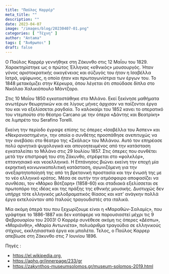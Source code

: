 ```yaml
---
title: "Παύλος Καρρέρ"
meta_title: ""
description: ""
date: 2023-04-07
image: "/images/blog/20230407-01.png"
categories: [ "Τέχνη" ]
author: "Antama"
tags: [ "Άνθρωποι" ]
draft: false
---
```


Ο Παύλος Καρρέρ γεννήθηκε στη Ζάκυνθο στις 12 Μαΐου του 1829.
Χαρακτηρίστηκε ως ο πρώτος Έλληνας «εθνικός» μουσουργός. Ήταν γόνος αριστοκρατικής οικογένειας και σύζυγός του ήταν η
Ισαβέλλα Ιατρά, υψίφωνος, η οποία ήταν και πρωταγωνίστρια των έργων του.
Το 1848 μετακόμιζει στην Κέρκυρα, όπου λέγεται ότι σπούδασε δίπλα στο Νικόλαο Χαλικιόπουλο Μάντζαρο.

Στις 10 Μαΐου 1850 εγκαταστάθηκε στο Μιλάνο. Εκεί ξεκίνησε μαθήματα ανωτέρων θεωρητικών και σε λίγους μήνες άρχισαν να
παίζονται έργα του και να εξελίσσεται ραγδαία. Το καλοκαίρι του 1852 κανει το οπερατικό του ντεμπούτο στο θέατρο Carcano
με την όπερα «Δάντης και Βεατρίκη» σε λιμπρέτο του Serafino Torelli.

Εκείνη την περίοδο έγραψε επίσης τις όπερες «Ισαβέλλα του Άσπεν» και «Νεκραναστημένη», την οποία ο συνθέτης προσπάθησε
ανεπιτυχώς να την ανεβάσει στο θέατρο της «Σκάλας» του Μιλάνου. Αυτό τον επηρέασε πολύ αρνητικά ψυχολογικά και
απογοητευμένος από την κατάσταση εγκαταλείπει το Μιλάνο στις 29 Ιουλίου 1857.
Στις όπερες που συνθέτει μετά την επιστροφή του στη Ζάκυνθο, στρέφεται στο «φολκλόρ», επτανησιακό και νεοελληνικό. Η
Επτάνησος βιώνει εκείνη την εποχή μία εκρηκτική κοινωνικοπολιτική κατάσταση, αγωνιζόμενη για την ανεξαρτητοποίησή της
από τη βρετανική προστασία και την ένωσή της με το νέο ελληνικό κράτος.
Μέσα σε αυτήν την ατμόσφαιρα αποφασίζει να συνθέσει, τον «Μάρκο Βότζαρη» (1858-60) και σταδιακά εξελίσσεται σε πρωτοπόρο
της ιδέας και της πράξης της εθνικής μουσικής.
Δυστυχώς δεν υπήρχε τότε ελληνικός μελοδραματικός θίασος και κατ’ ανάγκην πολλά έργα εκτελούνταν από Ιταλούς
τραγουδιστές στα ιταλικά.

Μία ακόμη όπερά του που ξεχωρίζουμε είναι η «Μαραθών-Σαλαμίς», που γράφτηκε το 1886-1887 και δεν κατάφερε να
παρουσιαστεί μέχρι τις 9 Φεβρουαρίου του 2003! Ο Καρρέρ συνέθεσε ακόμη τις όπερες «Δέσπω», «Μαριάνθη», «Μαρία
Αντωνιέτα», πολυάριθμα τραγούδια σε ελληνικούς στίχους, εκκλησιαστικά έργα και μπαλέτα. Τελος, ο Παύλος Καρρερ απεβίωσε
στη Ζάκυνθο στις 7 Ιουνίου 1896.

Πηγές :

- https://el.wikipedia.org,
- https://apho.gr/innerpage/233/gr
- https://zakynthos-museumsolomos.gr/museum-solomos-2019.html
